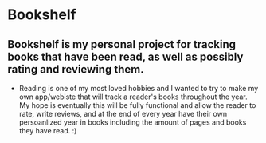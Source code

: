 # Bookshelf 
## Bookshelf is my personal project for tracking books that have been read, as well as possibly rating and reviewing them. 
- Reading is one of my most loved hobbies and I wanted to try to make my own app/webiste that will track a reader's books throughout the year. My hope is eventually this will be fully functional and allow the reader to rate, write reviews, and at the end of every year have their own persoanlized year in books including the amount of pages and books they have read. :)
